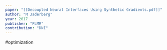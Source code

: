 ```yaml
---
paper: "[[Decoupled Neural Interfaces Using Synthetic Gradients.pdf]]"
author: "M Jaderberg"
year: 2017
publisher: "PLMR"
contribution: "DNI"
---
```

#optimization 